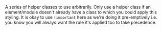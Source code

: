 ﻿A series of helper classes to use arbitrarily. Only use a helper class if an element/module doesn't already have a class to which you could apply this styling. 
It is okay to use `!important` here as we're doing it pre-emptively i.e. you know you will always want the rule it's applied too to take precedence.